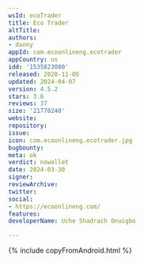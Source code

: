 ```yaml
---
wsId: ecoTrader
title: Eco Trader
altTitle: 
authors:
- danny
appId: com.ecoonlineng.ecotrader
appCountry: us
idd: '1535823080'
released: 2020-11-05
updated: 2024-04-07
version: 4.5.2
stars: 3.6
reviews: 37
size: '21770240'
website: 
repository: 
issue: 
icon: com.ecoonlineng.ecotrader.jpg
bugbounty: 
meta: ok
verdict: nowallet
date: 2024-03-30
signer: 
reviewArchive: 
twitter: 
social:
- https://ecoonlineng.com/
features: 
developerName: Uche Shadrach Onuigbo

---
```


{% include copyFromAndroid.html %}